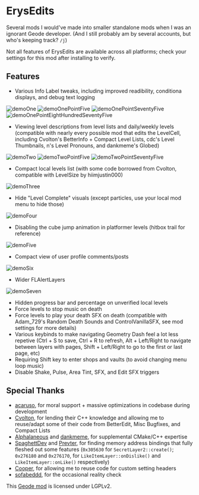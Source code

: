 # ErysEdits
Several mods I would've made into smaller standalone mods when I was an ignorant Geode developer. (And I still probably am by several accounts, but who's keeping track? `/j`)

Not all features of ErysEdits are available across all platforms; check your settings for this mod after installing to verify.

## Features
- Various Info Label tweaks, including improved readibility, conditiona displays, and debug text logging

![demoOne](raydeeux.erysedits/demoOne.png&scale:0.75) ![demoOnePointFive](raydeeux.erysedits/demoOnePointFive.png&scale:0.75)
![demoOnePointSeventyFive](raydeeux.erysedits/demoOnePointSeventyFive.png&scale:0.75)
![demoOnePointEightHundredSeventyFive](raydeeux.erysedits/demoOnePointEightHundredSeventyFive.png&scale:0.75)

- Viewing level descriptions from level lists and daily/weekly levels (compatible with nearly every possible mod that edits the LevelCell, including Cvolton's BetterInfo + Compact Level Lists, cdc's Level Thumbnails, n's Level Pronouns, and dankmeme's Globed)

![demoTwo](raydeeux.erysedits/demoTwo.png&scale:0.75)
![demoTwoPointFive](raydeeux.erysedits/demoTwoPointFive.png&scale:0.75)
![demoTwoPointSeventyFive](raydeeux.erysedits/demoTwoPointSeventyFive.png&scale:0.75)

- Compact local levels list (with some code borrowed from Cvolton, compatible with LevelSize by hiimjustin000)

![demoThree](raydeeux.erysedits/demoThree.png&scale:0.75)

- Hide "Level Complete" visuals (except particles, use your local mod menu to hide those)

![demoFour](raydeeux.erysedits/demoFour.png&scale:0.75)

- Disabling the cube jump animation in platformer levels (hitbox trail for reference)

![demoFive](raydeeux.erysedits/demoFive.png&scale:0.75)

- Compact view of user profile comments/posts

![demoSix](raydeeux.erysedits/demoSix.png&scale:0.75)

- Wider FLAlertLayers

![demoSeven](raydeeux.erysedits/demoSeven.png&scale:0.75)

- Hidden progress bar and percentage on unverified local levels
- Force levels to stop music on death
- Force levels to play your death SFX on death (compatible with Adam_729's Random Death Sounds and ControlVanillaSFX, see mod settings for more details)
- Various keybinds to make navigating Geometry Dash feel a lot less repetive (Ctrl + S to save, Ctrl + R to refresh, Alt + Left/Right to navigate between layers with pages, Shift + Left/Right to go to the first or last page, etc)
- Requiring Shift key to enter shops and vaults (to avoid changing menu loop music)
- Disable Shake, Pulse, Area Tint, SFX, and Edit SFX triggers

## Special Thanks
- [acaruso](user:25012294), for moral support + massive optimizations in codebase during development
- [Cvolton](user:761691), for lending their C++ knowledge and allowing me to reuse/adapt some of their code from BetterEdit, Misc Bugfixes, and Compact Lists
- [Alphalaneous](user:1139015) and [dankmeme](user:9735891), for supplemental CMake/C++ expertise
- [SpaghettDev](user:7670168) and [Prevter](user:7696536), for finding memory address bindings that fully fleshed out some features (`0x305630` for `SecretLayer2::create()`;  `0x276180` and `0x276170`, for `LikeItemLayer::onDislike()` and `LikeItemLayer::onLike()` respectively)
- [Cooper](user:21207551), for allowing me to reuse code for custom setting headers
- [sofabeddd](user:7976112), for the occasional reality check

This [Geode mod](https://geode-sdk.org) is licensed under LGPLv2.